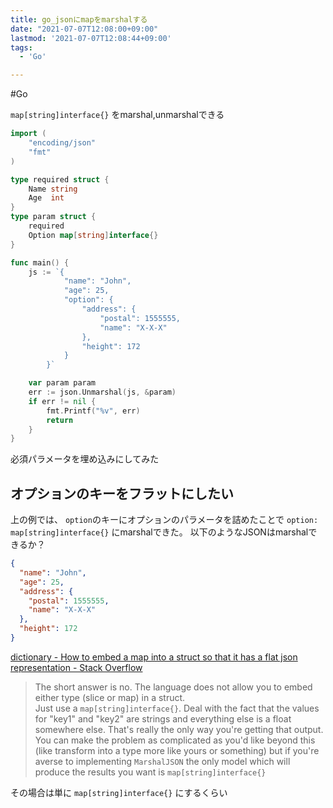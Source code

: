 ```yaml
---
title: go_jsonにmapをmarshalする
date: "2021-07-07T12:08:00+09:00"
lastmod: '2021-07-07T12:08:44+09:00'
tags:
  - 'Go'

---
```


#Go

`map[string]interface{}` をmarshal,unmarshalできる

```go
import (
	"encoding/json"
	"fmt"
)

type required struct {
	Name string
	Age  int
}
type param struct {
	required
	Option map[string]interface{}
}

func main() {
	js := `{
			"name": "John",
			"age": 25,
			"option": {
				"address": {
					"postal": 1555555,
					"name": "X-X-X"
				},
				"height": 172
			}
		}`

	var param param
	err := json.Unmarshal(js, &param)
	if err != nil {
		fmt.Printf("%v", err)
		return
	}
}
```

必須パラメータを埋め込みにしてみた


## オプションのキーをフラットにしたい

上の例では、 `option`のキーにオプションのパラメータを詰めたことで `option: map[string]interface{}` にmarshalできた。
以下のようなJSONはmarshalできるか？

```json
{
  "name": "John",
  "age": 25,
  "address": {
    "postal": 1555555,
    "name": "X-X-X"
  },
  "height": 172
}
```

[dictionary - How to embed a map into a struct so that it has a flat json representation - Stack Overflow](https://stackoverflow.com/questions/31036343/how-to-embed-a-map-into-a-struct-so-that-it-has-a-flat-json-representation)

> The short answer is no. The language does not allow you to embed either type (slice or map) in a struct.  
> Just use a `map[string]interface{}`. Deal with the fact that the values for "key1" and "key2" are strings and everything else is a float somewhere else. That's really the only way you're getting that output. You can make the problem as complicated as you'd like beyond this (like transform into a type more like yours or something) but if you're averse to implementing `MarshalJSON` the only model which will produce the results you want is `map[string]interface{}`

その場合は単に `map[string]interface{}` にするくらい
